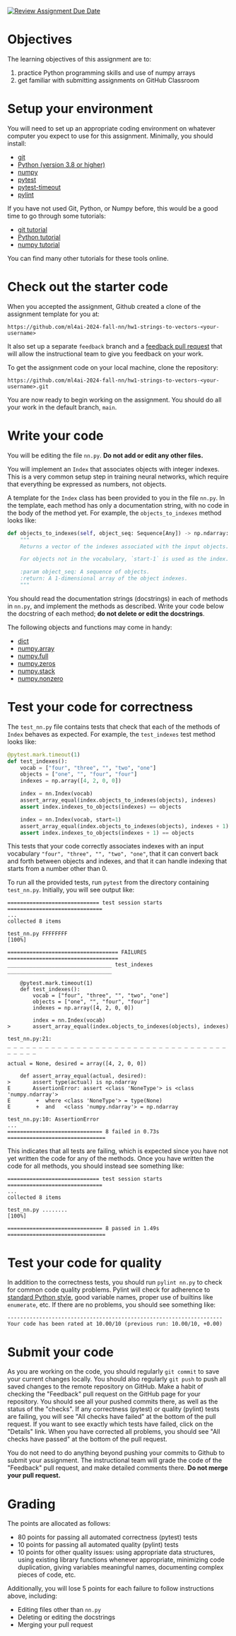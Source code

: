 [![Review Assignment Due Date](https://classroom.github.com/assets/deadline-readme-button-22041afd0340ce965d47ae6ef1cefeee28c7c493a6346c4f15d667ab976d596c.svg)](https://classroom.github.com/a/WA15E3rw)
# Objectives

The learning objectives of this assignment are to:
1. practice Python programming skills and use of numpy arrays
2. get familiar with submitting assignments on GitHub Classroom

# Setup your environment

You will need to set up an appropriate coding environment on whatever computer
you expect to use for this assignment.
Minimally, you should install:

* [git](https://git-scm.com/downloads)
* [Python (version 3.8 or higher)](https://www.python.org/downloads/)
* [numpy](http://www.numpy.org/)
* [pytest](https://docs.pytest.org/)
* [pytest-timeout](https://pypi.org/project/pytest-timeout/)
* [pylint](https://pypi.org/project/pylint/)

If you have not used Git, Python, or Numpy before, this would be a good time to
go through some tutorials:

* [git tutorial](https://try.github.io/)
* [Python tutorial](https://docs.python.org/3/tutorial/)
* [numpy tutorial](https://docs.scipy.org/doc/numpy/user/quickstart.html)

You can find many other tutorials for these tools online.

# Check out the starter code

When you accepted the assignment, Github created a clone of the assignment
template for you at:

```
https://github.com/ml4ai-2024-fall-nn/hw1-strings-to-vectors-<your-username>
```

It also set up a separate `feedback` branch and a
[feedback pull request](https://docs.github.com/en/education/manage-coursework-with-github-classroom/teach-with-github-classroom/leave-feedback-with-pull-requests)
that will allow the instructional team to give you feedback on your work.

To get the assignment code on your local machine, clone the repository:
```
https://github.com/ml4ai-2024-fall-nn/hw1-strings-to-vectors-<your-username>.git
```
You are now ready to begin working on the assignment.
You should do all your work in the default branch, `main`.

# Write your code

You will be editing the file `nn.py`.
**Do not add or edit any other files.**

You will implement an `Index` that associates objects with integer indexes.
This is a very common setup step in training neural networks, which require that
everything be expressed as numbers, not objects.

A template for the `Index` class has been provided to you in the file `nn.py`.
In the template, each method has only a documentation string, with no code in
the body of the method yet.
For example, the `objects_to_indexes` method looks like:
```python
def objects_to_indexes(self, object_seq: Sequence[Any]) -> np.ndarray:
    """
    Returns a vector of the indexes associated with the input objects.

    For objects not in the vocabulary, `start-1` is used as the index.

    :param object_seq: A sequence of objects.
    :return: A 1-dimensional array of the object indexes.
    """
```

You should read the documentation strings (docstrings) in each of methods in
`nn.py`, and implement the methods as described.
Write your code below the docstring of each method;
**do not delete or edit the docstrings**.

The following objects and functions may come in handy:
* [dict](https://docs.python.org/3/library/stdtypes.html#mapping-types-dict)
* [numpy.array](https://numpy.org/doc/stable/reference/generated/numpy.array.html)
* [numpy.full](https://numpy.org/doc/stable/reference/generated/numpy.full.html)
* [numpy.zeros](https://numpy.org/doc/stable/reference/generated/numpy.zeros.html)
* [numpy.stack](https://numpy.org/doc/stable/reference/generated/numpy.stack.html)
* [numpy.nonzero](https://numpy.org/doc/stable/reference/generated/numpy.nonzero.html)

# Test your code for correctness

The `test_nn.py` file contains tests that check that each of the methods of
`Index` behaves as expected.
For example, the `test_indexes` test method looks like:

```python
@pytest.mark.timeout(1)
def test_indexes():
    vocab = ["four", "three", "", "two", "one"]
    objects = ["one", "", "four", "four"]
    indexes = np.array([4, 2, 0, 0])

    index = nn.Index(vocab)
    assert_array_equal(index.objects_to_indexes(objects), indexes)
    assert index.indexes_to_objects(indexes) == objects

    index = nn.Index(vocab, start=1)
    assert_array_equal(index.objects_to_indexes(objects), indexes + 1)
    assert index.indexes_to_objects(indexes + 1) == objects
```
This tests that your code correctly associates indexes with an input vocabulary
``"four", "three", "", "two", "one"``, that it can convert back and forth
between objects and indexes, and that it can handle indexing that starts from a
number other than 0.

To run all the provided tests, run ``pytest`` from the directory containing
``test_nn.py``.
Initially, you will see output like:
```
============================= test session starts ==============================
...
collected 8 items

test_nn.py FFFFFFFF                                                      [100%]

=================================== FAILURES ===================================
_________________________________ test_indexes _________________________________

    @pytest.mark.timeout(1)
    def test_indexes():
        vocab = ["four", "three", "", "two", "one"]
        objects = ["one", "", "four", "four"]
        indexes = np.array([4, 2, 0, 0])

        index = nn.Index(vocab)
>       assert_array_equal(index.objects_to_indexes(objects), indexes)

test_nn.py:21:
_ _ _ _ _ _ _ _ _ _ _ _ _ _ _ _ _ _ _ _ _ _ _ _ _ _ _ _ _ _ _ _ _ _ _ _ _ _ _ _

actual = None, desired = array([4, 2, 0, 0])

    def assert_array_equal(actual, desired):
>       assert type(actual) is np.ndarray
E       AssertionError: assert <class 'NoneType'> is <class 'numpy.ndarray'>
E        +  where <class 'NoneType'> = type(None)
E        +  and   <class 'numpy.ndarray'> = np.ndarray

test_nn.py:10: AssertionError
...
============================== 8 failed in 0.73s ===============================
```
This indicates that all tests are failing, which is expected since you have not
yet written the code for any of the methods.
Once you have written the code for all methods, you should instead see
something like:
```
============================= test session starts ==============================
...
collected 8 items

test_nn.py ........                                                      [100%]

============================== 8 passed in 1.49s ===============================
```

# Test your code for quality

In addition to the correctness tests, you should run `pylint nn.py` to check
for common code quality problems.
Pylint will check for adherence to
[standard Python style](https://www.python.org/dev/peps/pep-0008/),
good variable names, proper use of builtins like `enumerate`, etc.
If there are no problems, you should see something like:
```
--------------------------------------------------------------------
Your code has been rated at 10.00/10 (previous run: 10.00/10, +0.00)
```

# Submit your code

As you are working on the code, you should regularly `git commit` to save your
current changes locally.
You should also regularly `git push` to push all saved changes to the remote
repository on GitHub.
Make a habit of checking the "Feedback" pull request on the GitHub page for your
repository.
You should see all your pushed commits there, as well as the status of the
"checks".
If any correctness (pytest) or quality (pylint) tests are failing, you will see
"All checks have failed" at the bottom of the pull request.
If you want to see exactly which tests have failed, click on the "Details" link.
When you have corrected all problems, you should see "All checks have passed"
at the bottom of the pull request.

You do not need to do anything beyond pushing your commits to Github to submit
your assignment.
The instructional team will grade the code of the "Feedback" pull request, and
make detailed comments there.
**Do not merge your pull request.**

# Grading

The points are allocated as follows:
* 80 points for passing all automated correctness (pytest) tests
* 10 points for passing all automated quality (pylint) tests
* 10 points for other quality issues:
using appropriate data structures,
using existing library functions whenever appropriate,
minimizing code duplication,
giving variables meaningful names,
documenting complex pieces of code, etc.

Additionally, you will lose 5 points for each failure to follow instructions above, including:
* Editing files other than `nn.py`
* Deleting or editing the docstrings
* Merging your pull request
